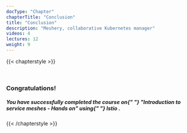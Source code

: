 ```yaml
---
docType: "Chapter"
chapterTitle: "Conclusion"
title: "Conclusion"
description: "Meshery, collaborative Kubernetes manager"
videos: 4
lectures: 12
weight: 9
---
```


{{< chapterstyle >}}

<br />

<h3>Congratulations!</h3>

<h5>
  You have successfully completed the course on{" "}
  <b>"Introduction to service meshes - Hands on"</b> using{" "}
  <b>
    <em>Istio</em>
  </b>
  .
</h5>

{{< /chapterstyle >}}
